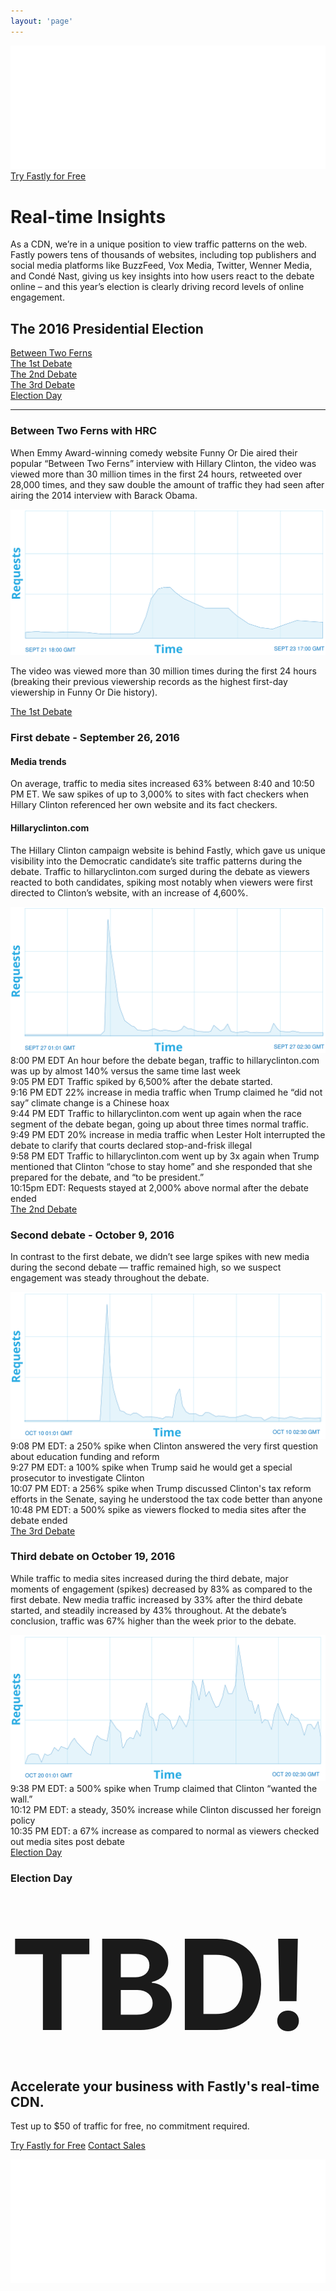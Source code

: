 ```yaml
---
layout: 'page'
---
```

<div class="header">
  <div class="container">
    <div class="grid-row padding-top">
      <div class="grid-col--1">
        <img src="/assets/fastly_logo_white.svg" class="fastly-logo">
      </div>
      <div class="grid-col--1 text-xs-right">
        <a href="https://www.fastly.com/signup" class="button action button-lg">Try Fastly for Free</a>
      </div>
    </div>
    <div class="grid-row">
      <div class="grid-col--1 header-text">
        <h1>Real-time Insights</h1>
        <p>
          As a CDN, we’re in a unique position to view traffic patterns on
          the web. Fastly powers tens of thousands of websites, including
          top publishers and social media platforms like BuzzFeed, Vox&nbsp;Media,
          Twitter, Wenner&nbsp;Media, and Condé&nbsp;Nast, giving us key insights into
          how users react to the debate online – and this year’s election is
          clearly driving record levels of online engagement.
        </p>
      </div>
    </div>
  </div>
</div>
<div class="main-content container margin-vertical">
  <h2 class="text-xs-center margin-top">The 2016 Presidential Election</h2>
  <div class="grid-row">
    <div class="grid-col--1 navigation">
      <div class="unit"><a href="#ferns" data-link="ferns" class="active">Between Two Ferns</a></div>
      <div class="unit"><a href="#debate1" data-link="debate1">The 1st Debate</a></div>
      <div class="unit"><a href="#debate2" data-link="debate2">The 2nd Debate</a></div>
      <div class="unit"><a href="#debate3" data-link="debate3">The 3rd Debate</a></div>
      <div class="unit"><a href="#election" data-link="election">Election Day</a></div>
    </div>
  </div>
  <hr class="divider">
  <div class="grid-row">
    <div class="grid-col--1 padding-vertical">
      <div class="event" data-content="ferns">
        <h3>Between Two Ferns with HRC</h3>
        <p>
          When Emmy Award-winning comedy website Funny Or Die aired their
          popular “Between Two Ferns” interview with Hillary Clinton, the video
          was viewed more than 30 million times in the first 24 hours,
          retweeted over 28,000 times, and they saw double the amount of
          traffic they had seen after airing the 2014 interview with
          Barack Obama.
        </p>
        <div class="graph">
          <img src="/assets/two-ferns.svg" class="img-fluid">
          <div class="data-point point-fern-1" data-target="fern-1"></div>
        </div>
        <div class="timeline">
          <div class="unit" data-target="fern-1">
            <p>
              The video was viewed more than 30 million times during the first
              24 hours (breaking their previous viewership records as the highest
              first-day viewership in Funny Or Die history).
            </p>
          </div>
        </div>
        <div class="endcap">
          <a href="#" data-link="debate1">The 1st Debate</a>
        </div>
      </div>
      <div class="event hidden" data-content="debate1">
        <h3>
          First debate - September 26, 2016
        </h3>
        <div class="grid-row padding-vertical">
          <div class="grid-col--1">
            <h4>Media trends</h4>
            <p>
              On average, traffic to media sites increased 63% between 8:40 and
              10:50 PM ET. We saw spikes of up to 3,000% to sites with fact
              checkers when Hillary Clinton referenced her own website and its
              fact checkers.
            </p>
          </div>
          <div class="grid-col--1 padding-left">
            <h4>Hillaryclinton.com</h4>
            <p>
              The Hillary Clinton campaign website is behind Fastly, which gave us
              unique visibility into the Democratic candidate’s site traffic
              patterns during the debate. Traffic to hillaryclinton.com surged
              during the debate as viewers reacted to both candidates, spiking most
              notably when viewers were first directed to Clinton’s website, with
              an increase of 4,600%.
            </p>
          </div>
        </div>
        <div class="graph">
          <img src="/assets/first-debate.svg" class="img-fluid">
          <div class="data-point point-debate1-1" data-target="debate1-1"></div>
          <div class="data-point point-debate1-2" data-target="debate1-2"></div>
          <div class="data-point point-debate1-3" data-target="debate1-3"></div>
          <div class="data-point point-debate1-4" data-target="debate1-4"></div>
          <div class="data-point point-debate1-5" data-target="debate1-5"></div>
          <div class="data-point point-debate1-6" data-target="debate1-6"></div>
        </div>
        <div class="timeline">
          <div class="unit right" data-target="debate1-0">
            8:00 PM EDT An hour before the debate began, traffic to hillaryclinton.com was up by almost 140% versus the same time last week
          </div>
          <div class="unit right" data-target="debate1-1">
            9:05 PM EDT Traffic spiked by 6,500% after the debate started.
          </div>
          <div class="unit left" data-target="debate1-2">
            9:16 PM EDT 22% increase in media traffic when Trump claimed he “did not say” climate change is a Chinese hoax
          </div>
          <div class="unit right" data-target="debate1-3">
            9:44 PM EDT Traffic to hillaryclinton.com went up again when the race segment of the debate began, going up about three times normal traffic.
          </div>
          <div class="unit left" data-target="debate1-4">
            9:49 PM EDT 20% increase in media traffic when Lester Holt interrupted the debate to clarify that courts declared stop-and-frisk illegal
          </div>
          <div class="unit right" data-target="debate1-5">
            9:58 PM EDT Traffic to hillaryclinton.com went up by 3x again when Trump mentioned that Clinton “chose to stay home” and she responded that she prepared for the debate, and “to be president.”
          </div>
          <div class="unit right" data-target="debate1-6">
            10:15pm EDT: Requests stayed at 2,000% above normal after the debate ended
          </div>
        </div>
        <div class="endcap">
          <a href="#" data-link="debate2">The 2nd Debate</a>
        </div>
      </div>
      <div class="event hidden" data-content="debate2">
        <h3>Second debate - October 9, 2016</h3>
        <p>
          In contrast to the first debate, we didn’t see large spikes with new media during the second debate — traffic remained high, so we suspect engagement was steady throughout the debate.
        </p>
        <div class="graph">
          <img src="/assets/second-debate.svg" class="img-fluid">
          <div class="data-point point-debate2-1" data-target="debate2-1"></div>
          <div class="data-point point-debate2-2" data-target="debate2-2"></div>
          <div class="data-point point-debate2-3" data-target="debate2-3"></div>
        </div>
        <div class="timeline">
          <div class="unit" data-target="debate2-1">
            9:08 PM EDT: a 250% spike when Clinton answered the very first question about education funding and reform
          </div>
          <div class="unit" data-target="debate2-2">
            9:27 PM EDT: a 100% spike when Trump said he would get a special prosecutor to investigate Clinton
          </div>
          <div class="unit" data-target="debate2-3">
            10:07 PM EDT: a 256% spike when Trump discussed Clinton's tax reform efforts in the Senate, saying he understood the tax code better than anyone
          </div>
          <div class="unit" data-target="debate2-4">
            10:48 PM EDT: a 500% spike as viewers flocked to media sites after the debate ended
          </div>
        </div>
        <div class="endcap">
          <a href="#" data-link="debate3">The 3rd Debate</a>
        </div>
      </div>
      <div class="event hidden" data-content="debate3">
        <h3>Third debate on October 19, 2016</h3>
        <p>
          While traffic to media sites increased during the third debate, major moments of engagement (spikes) decreased by 83% as compared to the first debate. New media traffic increased by 33% after the third debate started, and steadily increased by 43% throughout. At the debate’s conclusion, traffic was 67% higher than the week prior to the debate.
        </p>
        <div class="graph">
          <img src="/assets/third-debate.svg" class="img-fluid">
          <div class="data-point point-debate3-1" data-target="debate3-1"></div>
          <div class="data-point point-debate3-2" data-target="debate3-2"></div>
        </div>
        <div class="timeline">
          <div class="unit" data-target="debate3-1">
            9:38 PM EDT: a 500% spike when Trump claimed that Clinton “wanted the wall.”
          </div>
          <div class="unit" data-target="debate3-2">
            10:12 PM EDT: a steady, 350% increase while Clinton discussed her foreign policy
          </div>
          <div class="unit" data-target="debate3-3">
            10:35 PM EDT: a 67% increase as compared to normal as viewers checked out media sites post debate
          </div>
        </div>
        <div class="endcap">
          <a href="#" data-link="election">Election Day</a>
        </div>
      </div>
      <div class="event hidden" data-content="election">
        <h3>Election Day</h3>
        <h1 class="text-xs-center">
          <span style="font-size: 200px;">TBD!</span>
        </h1>
      </div>
    </div>
  </div>
</div>
<div class="header">
  <div class="container">
    <div class="grid-row padding-vertical text-xs-center">
      <div class="grid-col--1 header-text">
        <h2>Accelerate your business with Fastly's real-time CDN.</h2>
        <p>
          Test up to $50 of traffic for free, no commitment required.
        </p>
        <p>
          <a href="https://www.fastly.com/signup" class="button action button-lg">Try Fastly for Free</a>
          <a href="contact" class="button primary button-lg">Contact Sales</a>
        </p>
      </div>
    </div>
    <div class="grid-row padding-vertical">
      <div class="grid-col--1 text-xs-center">
        <img src="/assets/fastly_logo_white.svg" class="fastly-logo">
      </div>
    </div>
  </div>
</div>
<script>
$(document).ready(function(){
  if(window.location.hash) {
    setTimeline(window.location.hash.split('#')[1]);
  }
});
$("a[data-link]").click(function(e){
  e.preventDefault();
  setTimeline($(this).attr('data-link'));
  scrollToTop();
  window.location.hash = $(this).attr('data-link');
});
$("div[data-target]").hover(function(){
  $("[data-target="+$(this).attr('data-target')+"]").addClass('active');
},function(){
  $("[data-target="+$(this).attr('data-target')+"]").removeClass('active');
});
function setTimeline(value){
  $('.event').addClass('hidden');
  $("div[data-content='"+ value +"']").removeClass('hidden');
  $("a[data-link]").removeClass('active');
  $("a[data-link="+ value +"]").addClass('active');
}
function scrollToTop(){
  $("html, body").animate({
    scrollTop: $('.main-content').offset().top
  });
}
</script>
